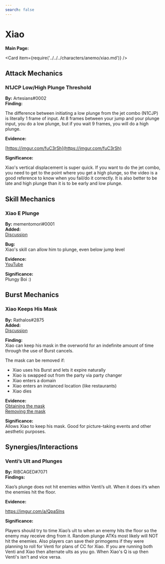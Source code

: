 ```yaml
---
search: false
---
```


# Xiao

**Main Page:**

<Card item={require('../../../characters/anemo/xiao.md')} />

## Attack Mechanics

### N1JCP Low/High Plunge Threshold

**By:** Artesians\#0002  
**Finding:**

The difference between initiating a low plunge from the jet combo \(N1CJP\) is literally 1 frame of input. At 8 frames between your jump and your plunge input, you do a low plunge, but if you wait 9 frames, you will do a high plunge.

**Evidence:**

[https://imgur.com/fuC3rSh](https://imgur.com/fuC3rSh)

**Significance:**

Xiao's vertical displacement is super quick. If you want to do the jet combo, you need to get to the point where you get a high plunge, so the video is a good reference to know when you fail/do it correctly. It is also better to be late and high plunge than it is to be early and low plunge.

## Skill Mechanics

### Xiao E Plunge

**By:** mementomori\#0001  
**Added:** <Version date="2022-07-15" />  
[Discussion](https://tickets.deeznuts.moe/transcripts/xiao-e-plunge)

**Bug:**  
Xiao's skill can allow him to plunge, even below jump level

**Evidence:**  
[YouTube](https://youtu.be/Dc6WEuvp4JE)

**Significance:**  
Plungy Boi :)

## Burst Mechanics

### Xiao Keeps His Mask

**By:** Rathalos\#2875  
**Added:** <Version date="2022-03-29" />  
[Discussion](https://tickets.deeznuts.moe/ticket-archive/attachments_945097851195777054_958512661308510268_transcript-xiao-keeps-his-mask.html)

**Finding:**  
Xiao can keep his mask in the overworld for an indefinite amount of time through the use of Burst cancels.

The mask can be removed if:

* Xiao uses his Burst and lets it expire naturally
* Xiao is swapped out from the party via party changer
* Xiao enters a domain
* Xiao enters an instanced location \(like restaurants\)
* Xiao dies

**Evidence:**  
[Obtaining the mask](https://imgur.com/13jOBuT)  
[Removing the mask](https://youtu.be/lYotuxXkdcg)

**Significance:**  
Allows Xiao to keep his mask. Good for picture-taking events and other aesthetic purposes.

## Synergies/Interactions

### Venti’s Ult and Plunges

**By:** RIBCAGED\#7071  
**Findings:**

Xiao’s plunge does not hit enemies within Venti’s ult. When it does it’s when the enemies hit the floor.[ ](https://imgur.com/a/QpaSIns)

**Evidence:**

[https://imgur.com/a/QpaSIns ](https://imgur.com/a/QpaSIns)

**Significance:**

Players should try to time Xiao’s ult to when an enemy hits the floor so the enemy may receive dmg from it. Random plunge ATKs most likely will NOT hit the enemies. Also players can save their primogems if they were planning to roll for Venti for plans of CC for Xiao. If you are running both Venti and Xiao then alternate ults as you go. When Xiao's Q is up then Venti's isn't and vice versa.
